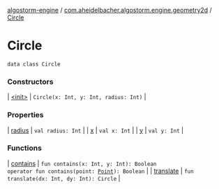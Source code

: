 [algostorm-engine](../../index.md) / [com.aheidelbacher.algostorm.engine.geometry2d](../index.md) / [Circle](.)

# Circle

`data class Circle`

### Constructors

| [&lt;init&gt;](-init-.md) | `Circle(x: Int, y: Int, radius: Int)` |

### Properties

| [radius](radius.md) | `val radius: Int` |
| [x](x.md) | `val x: Int` |
| [y](y.md) | `val y: Int` |

### Functions

| [contains](contains.md) | `fun contains(x: Int, y: Int): Boolean`<br>`operator fun contains(point: `[`Point`](../-point/index.md)`): Boolean` |
| [translate](translate.md) | `fun translate(dx: Int, dy: Int): Circle` |

